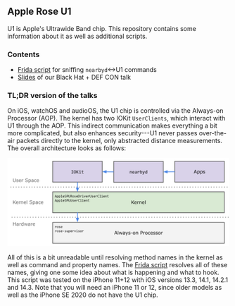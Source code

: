 Apple Rose U1
-------------

U1 is Apple's Ultrawide Band chip. This repository contains some information about it as well as additional scripts.


### Contents

* [Frida script](scripts/rose_sniff_kernel.js) for sniffing `nearbyd`<->U1 commands
* [Slides](assets/blackhat_defcon_2021_slides.pdf) of our Black Hat + DEF CON talk


### TL;DR version of the talks

On iOS, watchOS and audioOS, the U1 chip is controlled via the Always-on Processor (AOP). The kernel has two IOKit
`UserClients`, which interact with U1 through the AOP. This indirect communication makes everything a bit more
complicated, but also enhances security---U1 never passes over-the-air packets directly to the kernel, only
abstracted distance measurements. The overall architecture looks as follows:

![UserClients + AOP Structure](assets/userclients.png)

All of this is a bit unreadable until resolving method names in the kernel as well as command and property names.
The [Frida script](scripts/rose_sniff_kernel.js) resolves all of these names, giving one some idea about what
is happening and what to hook. This script was tested on the iPhone 11+12 with iOS versions 13.3, 14.1, 14.2.1 and 14.3.
Note that you will need an iPhone 11 or 12, since older models as well as the iPhone SE 2020 do not have the U1 chip.

